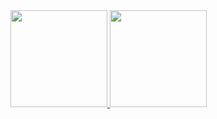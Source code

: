 <div>
  <a href="https://github.com/jibson-oliveira">
  <img height="155em" src="https://github-readme-stats.vercel.app/api?username=jibson-oliveira&show_icons=true&theme=algolia&include_all_commits=true"/>
  <img height="155em" src="https://github-readme-stats.vercel.app/api/top-langs/?username=jibson-oliveira&layout=compact&langs_count=7&theme=algolia"/>
</div>
